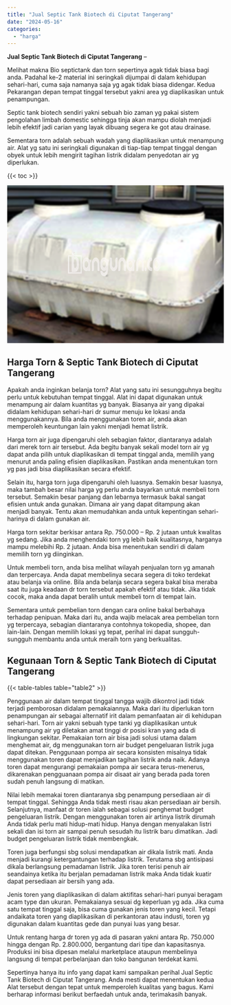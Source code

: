 ```yaml
---
title: "Jual Septic Tank Biotech di Ciputat Tangerang"
date: "2024-05-16"
categories: 
  - "harga"
---
```


**Jual Septic Tank Biotech di Ciputat Tangerang** –

Melihat makna Bio septictank dan torn sepertinya agak tidak biasa bagi anda. Padahal ke-2 material ini seringkali dijumpai di dalam kehidupan sehari-hari, cuma saja namanya saja yg agak tidak biasa didengar. Kedua Pekarangan depan tempat tinggal tersebut yakni area yg diaplikasikan untuk penampungan.

Septic tank biotech sendiri yakni sebuah bio zaman yg pakai sistem pengolahan limbah domestic sehingga tinja akan mampu diolah menjadi lebih efektif jadi carian yang layak dibuang segera ke got atau drainase.

Sementara torn adalah sebuah wadah yang diaplikasikan untuk menampung air. Alat yg satu ini seringkali digunakan di tiap-tiap tempat tinggal dengan obyek untuk lebih mengirit tagihan listrik didalam penyedotan air yg diperlukan.

{{< toc >}}

![Jual Septic Tank Biotech di Ciputat Tangerang](/images/jual-bio-septictank-46.png)

## Harga Torn & Septic Tank Biotech di Ciputat Tangerang

Apakah anda inginkan belanja torn? Alat yang satu ini sesungguhnya begitu perlu untuk kebutuhan tempat tinggal. Alat ini dapat digunakan untuk menampung air dalam kuantitas yg banyak. Biasanya air yang dipakai didalam kehidupan sehari-hari dr sumur menuju ke lokasi anda menggunakannya. Bila anda menggunakan toren air, anda akan memperoleh keuntungan lain yakni menjadi hemat listrik.

Harga torn air juga dipengaruhi oleh sebagian faktor, diantaranya adalah dari merek torn air tersebut. Ada begitu banyak sekali model torn air yg dapat anda pilih untuk diaplikasikan di tempat tinggal anda, memilih yang menurut anda paling efisien diaplikasikan. Pastikan anda menentukan torn yg pas jadi bisa diaplikasikan secara efektif.

Selain itu, harga torn juga dipengaruhi oleh luasnya. Semakin besar luasnya, maka tambah besar nilai harga yg perlu anda bayarkan untuk membeli torn tersebut. Semakin besar panjang dan lebarnya termasuk bakal sangat efisien untuk anda gunakan. Dimana air yang dapat ditampung akan menjadi banyak. Tentu akan memudahkan anda untuk kepentingan sehari-harinya di dalam gunakan air.

Harga torn sekitar berkisar antara Rp. 750.000 – Rp. 2 jutaan untuk kwalitas yg sedang. Jika anda menghendaki torn yg lebih baik kualitasnya, harganya mampu melebihi Rp. 2 jutaan. Anda bisa menentukan sendiri di dalam memilih torn yg diinginkan.

Untuk membeli torn, anda bisa melihat wilayah penjualan torn yg amanah dan terpercaya. Anda dapat membelinya secara segera di toko terdekat atau belanja via online. Bila anda belanja secara segera bakal bisa meraba saat itu juga keadaan dr torn tersebut apakah efektif atau tidak. Jika tidak cocok, maka anda dapat beralih untuk membeli torn di tempat lain.

Sementara untuk pembelian torn dengan cara online bakal berbahaya terhadap penipuan. Maka dari itu, anda wajib melacak area pembelian torn yg terpercaya, sebagian diantaranya contohnya tokopedia, shopee, dan lain-lain. Dengan memilih lokasi yg tepat, perihal ini dapat sungguh-sungguh membantu anda untuk meraih torn yang berkualitas.

## Kegunaan Torn & Septic Tank Biotech di Ciputat Tangerang

{{< table-tables table="table2" >}}

Penggunaan air dalam tempat tinggal tangga wajib dikontrol jadi tidak terjadi pemborosan didalam pemakaiannya. Maka dari itu diperlukan torn penampungan air sebagai alternatif irit dalam pemanfaatan air di kehidupan sehari-hari. Torn air yakni sebuah type tanki yg diaplikasikan untuk menampung air yg diletakan amat tinggi dr posisi kran yang ada di lingkungan sekitar. Pemakaian torn air bisa jadi solusi utama dalam menghemat air, dg menggunakan torn air budget pengeluaran listrik juga dapat ditekan. Penggunaan pompa air secara konsisten misalnya tidak menggunakan toren dapat menjadikan tagihan listrik anda naik. Adanya toren dapat mengurangi pemakaian pompa air secara terus-menerus, dikarenakan pengguanaan pompa air disaat air yang berada pada toren sudah penuh langsung di matikan.

Nilai lebih memakai toren diantaranya sbg penampung persediaan air di tempat tinggal. Sehingga Anda tidak mesti risau akan persediaan air bersih. Selanjutnya, manfaat dr toren ialah sebagai solusi penghemat budget pengeluaran listrik. Dengan menggunakan toren air artinya listrik dirumah Anda tidak perlu mati hidup-mati hidup. Hanya dengan menyalakan listri sekali dan isi torn air sampai penuh sesudah itu listrik baru dimatikan. Jadi budget pengeluaran listrik tidak membengkak.

Toren juga berfungsi sbg solusi mendapatkan air dikala listrik mati. Anda menjadi kurangi ketergantungan terhadap listrik. Terutama sbg antisipasi dikala berlangsung pemadaman listrik. Jika toren terisi penuh air seandainya ketika itu berjalan pemadaman listrik maka Anda tidak kuatir dapat persediaan air bersih yang ada.

Jenis toren yang diaplikasikan di dalam aktifitas sehari-hari punyai beragam acam type dan ukuran. Pemakaianya sesuai dg keperluan yg ada. Jika cuma satu tempat tinggal saja, bisa cuma gunakan jenis toren yang kecil. Tetapi andaikata toren yang diaplikasikan di perkantoran atau industi, toren yg digunakan dalam kuantitas gede dan punyai luas yang besar.

Untuk rentang harga dr toren yg ada di pasaran yakni antara Rp. 750.000 hingga dengan Rp. 2.800.000, bergantung dari tipe dan kapasitasnya. Produksi ini bisa dipesan melalui marketplace ataupun membelinya langsung di tempat perbelanjaan dan toko bangunan terdekat kami.

Sepertinya hanya itu info yang dapat kami sampaikan perihal Jual Septic Tank Biotech di Ciputat Tangerang. Anda mesti dapat menentukan kedua Alat tersebut dengan tepat untuk memperoleh kualitas yang bagus. Kami berharap informasi berikut berfaedah untuk anda, terimakasih banyak.
